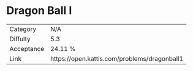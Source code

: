 # Dragon Ball I

<table>
    <tr>
        <td>Category</td>
        <td>N/A</td>
    </tr>
    <tr>
        <td>Diffulty</td>
        <td>5.3</td>
    </tr>
    <tr>
        <td>Acceptance</td>
        <td>24.11 %</td>
    </tr>
    <tr>
        <td>Link</td>
        <td>https://open.kattis.com/problems/dragonball1</td>
    </tr>
</table>